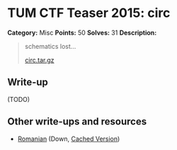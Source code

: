 # TUM CTF Teaser 2015: circ

**Category:** Misc
**Points:** 50
**Solves:** 31
**Description:**

> schematics lost...
> 
> [circ.tar.gz](circ.tar.gz)


## Write-up

(TODO)

## Other write-ups and resources

* [Romanian](http://pwn.ro/2015/tum-ctf-teaser-kteva-write-up-uri.html) (Down, [Cached Version](http://webcache.googleusercontent.com/search?q=cache:_cZomTKiHhUJ:pwn.ro/2015/tum-ctf-teaser-kteva-write-up-uri.html+&cd=5&hl=de&ct=clnk&gl=de))
